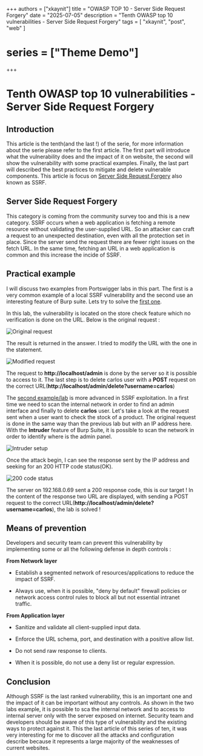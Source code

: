 +++
authors = ["xkaynit"]
title = "OWASP TOP 10 - Server Side Request Forgery"
date = "2025-07-05"
description = "Tenth OWASP top 10 vulnerabilities - Server Side Request Forgery"
tags = [
    "xkaynit",
    "post",
    "web"
]
# series = ["Theme Demo"]
+++

# Tenth OWASP top 10 vulnerabilities - Server Side Request Forgery

## Introduction

This article is the tenth(and the last !) of the serie, for more information about the serie please refer to the first article. The first part will introduce what the vulnerability does and the impact of it on website, the second will show the vulnerability with some practical examples. Finally, the last part will described the best practices to mitigate and delete vulnerable components. This article is focus on [Server Side Request Forgery](https://owasp.org/Top10/A10_2021-Server-Side_Request_Forgery_%28SSRF%29/) also known as SSRF.

## Server Side Request Forgery

This category is coming from the community survey too and this is a new category. SSRF occurs when a web application is fetching a remote resource without validating the user-supplied URL. So an attacker can craft a request to an unexpected destination, even with all the protection set in place. Since the server send the request there are fewer right issues on the fetch URL. In the same time, fetching an URL in a web application is common and this increase the incide of SSRF. 

## Practical example

I will discuss two examples from Portswigger labs in this part. The first is a very common example of a local SSRF vulnerability and the second use an interesting feature of Burp suite. Lets try to solve the [first one](https://portswigger.net/web-security/ssrf/lab-basic-ssrf-against-localhost).

In this lab, the vulnerability is located on the store check feature which no verification is done on the URL. Below is the original request :

![Original request](https://gist.github.com/user-attachments/assets/de78a312-4482-4c58-b4df-115b08d606f8)

The result is returned in the answer. I tried to modify the URL with the one in the statement. 

![Modified request](https://gist.github.com/user-attachments/assets/9aca3200-8946-472e-80d9-887ca6af7f27)

The request to **http://localhost/admin** is done by the server so it is possible to access to it. The last step is to delete carlos user with a **POST** request on the correct URL(**http://localhost/admin/delete?username=carlos**)

The [second example/lab](https://portswigger.net/web-security/ssrf/lab-basic-ssrf-against-backend-system) is more advanced in SSRF exploitation. In a first time we need to scan the internal network in order to find an admin interface and finally to delete **carlos** user. Let's take a look at the request sent when a user want to check the stock of a product. The original request is done in the same way than the previous lab but with an IP address here. With the **Intruder** feature of Burp Suite, it is possible to scan the network in order to identify where is the admin panel.

![Intruder setup](https://gist.github.com/user-attachments/assets/1019e94f-c026-4361-9ea8-0452ec8bbb33)

Once the attack begin, I can see the response sent by the IP address and seeking for an 200 HTTP code status(OK).

![200 code status](https://gist.github.com/user-attachments/assets/9e818e24-9b2a-4baa-95fb-dc128fde7ae9)

The server on 192.168.0.69 sent a 200 response code, this is our target ! In the content of the response two URL are displayed, with sending a POST request to the correct URL(**http://localhost/admin/delete?username=carlos**), the lab is solved !

## Means of prevention

Developers and security team can prevent this vulnerability by implementing some or all the following defense in depth controls :

**From Network layer**

- Establish a segmented network of resources/applications to reduce the impact of SSRF.

- Always use, when it is possible, "deny by default" firewall policies or network access control rules to block all but not essential intranet traffic. 

**From Application layer**

- Sanitize and validate all client-supplied input data.

- Enforce the URL schema, port, and destination with a positive allow list.

- Do not send raw response to clients.

- When it is possible, do not use a deny list or regular expression. 

## Conclusion

Although SSRF is the last ranked vulnerability, this is an important one and the impact of it can be important without any controls. As shown in the two labs example, it is possible to sca the internal network and to access to internal server only with the server exposed on internet. Security team and developers should be aware of this type of vulnerability and the existing ways to protect against it. This the last article of this series of ten, it was very interesting for me to discover all the attacks and configuration describe because it represents a large majority of the weaknesses of current websites. 